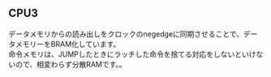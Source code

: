 ## CPU3
データメモリからの読み出しをクロックのnegedgeに同期させることで、データメモリーをBRAM化しています。</br>
命令メモリは、JUMPしたときにラッチした命令を捨てる対応をしないといけないので、相変わらず分散RAMです。。
